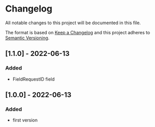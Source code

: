 # Changelog
All notable changes to this project will be documented in this file.

The format is based on [Keep a Changelog](http://keepachangelog.com/en/1.0.0/)
and this project adheres to [Semantic Versioning](http://semver.org/spec/v2.0.0.html).

## [1.1.0] - 2022-06-13
### Added
- FieldRequestID field

## [1.0.0] - 2022-06-13
### Added
- first version
